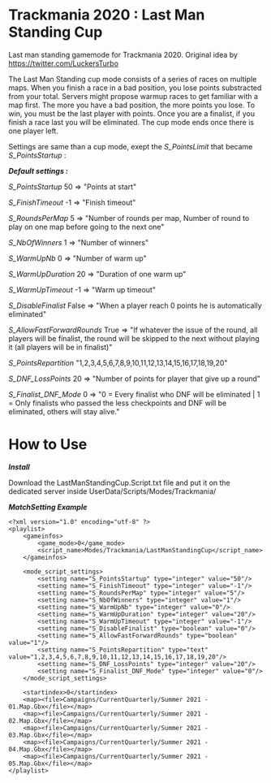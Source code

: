 # Trackmania 2020 : Last Man Standing Cup
Last man standing gamemode for Trackmania 2020. Original idea by https://twitter.com/LuckersTurbo

The Last Man Standing cup mode consists of a series of races on multiple maps. When you finish a race in a bad position, you lose points substracted from your total. Servers might propose warmup races to get familiar with a map first. The more you have a bad position, the more points you lose. To win, you must be the last player with points. Once you are a finalist, if you finish a race last you will be eliminated. The cup mode ends once there is one player left.

Settings are same than a cup mode, exept the _S_PointsLimit_ that became _S_PointsStartup_ :


***Default settings :***

_S_PointsStartup_ 50 => "Points at start"

_S_FinishTimeout_ -1 => "Finish timeout"

_S_RoundsPerMap_ 5 => "Number of rounds per map, Number of round to play on one map before going to the next one"

_S_NbOfWinners_ 1 => "Number of winners"

_S_WarmUpNb_ 0	=> "Number of warm up"

_S_WarmUpDuration_ 20 => "Duration of one warm up"

_S_WarmUpTimeout_ -1 => "Warm up timeout"

_S_DisableFinalist_ False => "When a player reach 0 points he is automatically eliminated"

_S_AllowFastForwardRounds_ True => "If whatever the issue of the round, all players will be finalist, the round will be skipped to the next without playing it (all players will be in finalist)"

_S_PointsRepartition_ "1,2,3,4,5,6,7,8,9,10,11,12,13,14,15,16,17,18,19,20"

_S_DNF_LossPoints_ 20 => "Number of points for player that give up a round"

_S_Finalist_DNF_Mode_ 0 => "0 = Every finalist who DNF will be eliminated | 1 = Only finalists who passed the less checkpoints and DNF will be eliminated, others will stay alive."



# How to Use
***Install***

Download the LastManStandingCup.Script.txt file and put it on the dedicated server inside UserData/Scripts/Modes/Trackmania/

***MatchSetting Example***
```
<?xml version="1.0" encoding="utf-8" ?>
<playlist>
	<gameinfos>
		<game_mode>0</game_mode>
		<script_name>Modes/Trackmania/LastManStandingCup</script_name>
	</gameinfos>

	<mode_script_settings>
		<setting name="S_PointsStartup" type="integer" value="50"/>
		<setting name="S_FinishTimeout" type="integer" value="-1"/>
		<setting name="S_RoundsPerMap" type="integer" value="5"/>
		<setting name="S_NbOfWinners" type="integer" value="1"/>
		<setting name="S_WarmUpNb" type="integer" value="0"/>
		<setting name="S_WarmUpDuration" type="integer" value="20"/>
		<setting name="S_WarmUpTimeout" type="integer" value="-1"/>
		<setting name="S_DisableFinalist" type="boolean" value="0"/>
		<setting name="S_AllowFastForwardRounds" type="boolean" value="1"/>
		<setting name="S_PointsRepartition" type="text" value="1,2,3,4,5,6,7,8,9,10,11,12,13,14,15,16,17,18,19,20"/>
		<setting name="S_DNF_LossPoints" type="integer" value="20"/>
		<setting name="S_Finalist_DNF_Mode" type="integer" value="0"/>
	</mode_script_settings>

	<startindex>0</startindex>
	<map><file>Campaigns/CurrentQuarterly/Summer 2021 - 01.Map.Gbx</file></map>
	<map><file>Campaigns/CurrentQuarterly/Summer 2021 - 02.Map.Gbx</file></map>
	<map><file>Campaigns/CurrentQuarterly/Summer 2021 - 03.Map.Gbx</file></map>
	<map><file>Campaigns/CurrentQuarterly/Summer 2021 - 04.Map.Gbx</file></map>
	<map><file>Campaigns/CurrentQuarterly/Summer 2021 - 05.Map.Gbx</file></map>
</playlist>
```
